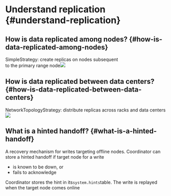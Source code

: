 # Understand replication {#understand-replication}

## How is data replicated among nodes? {#how-is-data-replicated-among-nodes}

SimpleStrategy: create replicas on nodes subsequent  
to the primary range node![](http://marianogappa.github.io/cassandra-replication-slides/images/ring.png)

## How is data replicated between data centers? {#how-is-data-replicated-between-data-centers}

NetworkTopologyStrategy: distribute replicas across racks and data centers![](http://image.slidesharecdn.com/goingnativewithapachecassandraslideshare-140413024401-phpapp01/95/going-native-with-apache-cassandra-6-638.jpg?cb=1397388490)

## What is a hinted handoff? {#what-is-a-hinted-handoff}

A recovery mechanism for writes targeting offline nodes. Coordinator can store a hinted handoff if target node for a write

* is known to be down, or
* fails to acknowledge

Coordinator stores the hint in its`system.hints`table. The write is replayed when the target node comes online

